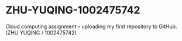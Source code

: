 # ZHU-YUQING-1002475742
Cloud computing assignment – uploading my first repository to GitHub. (ZHU YUQING / 1002475742)
